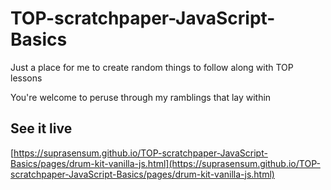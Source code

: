 # TOP-scratchpaper-JavaScript-Basics

Just a place for me to create random things to follow along with TOP lessons

You're welcome to peruse through my ramblings that lay within

## See it live

[https://suprasensum.github.io/TOP-scratchpaper-JavaScript-Basics/pages/drum-kit-vanilla-js.html](https://suprasensum.github.io/TOP-scratchpaper-JavaScript-Basics/pages/drum-kit-vanilla-js.html)